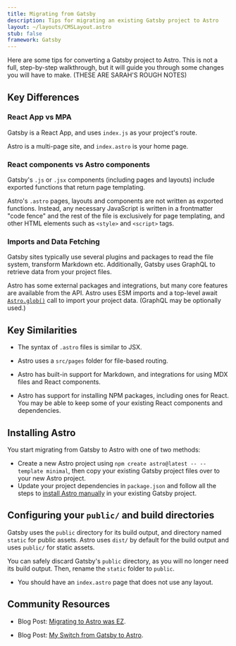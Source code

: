 ```yaml
---
title: Migrating from Gatsby
description: Tips for migrating an existing Gatsby project to Astro
layout: ~/layouts/CMSLayout.astro
stub: false
framework: Gatsby
---
```


Here are some tips for converting a Gatsby project to Astro. This is not a full, step-by-step walkthrough, but it will guide you through some changes you will have to make. (THESE ARE SARAH'S ROUGH NOTES)

## Key Differences

### React App vs MPA 

Gatsby is a React App, and uses `index.js` as your project's route. 

Astro is a multi-page site, and `index.astro` is your home page. 

### React components vs Astro components
Gatsby's `.js` or `.jsx` components (including pages and layouts) include exported functions that return page templating.

Astro's `.astro` pages, layouts and components are not written as exported functions. Instead, any necessary JavaScript is written in a frontmatter "code fence" and the rest of the file is exclusively for page templating, and other HTML elements such as `<style>` and `<script>` tags.

### Imports and Data Fetching

Gatsby sites typically use several plugins and packages to read the file system, transform Markdown etc.  Additionally, Gatsby uses GraphQL to retrieve data from your project files.

Astro has some external packages and integrations, but many core features are available from the API. Astro uses ESM imports and a top-level await [`Astro.glob()`]() call to import your project data. (GraphQL may be optionally used.)

## Key Similarities

- The syntax of `.astro` files is similar to JSX. 

- Astro uses a `src/pages` folder for file-based routing.

- Astro has built-in support for Markdown, and integrations for using MDX files and React components.

- Astro has support for installing NPM packages, including ones for React. You may be able to keep some of your existing React components and dependencies.

## Installing Astro

You start migrating from Gatsby to Astro with one of two methods:
- Create a new Astro project using `npm create astro@latest -- --template minimal`, then copy your existing Gatsby project files over to your new Astro project.
- Update your project dependencies in `package.json` and follow all the steps to [install Astro manually](/en/install/manual/) in your existing Gatsby project.

## Configuring your `public/` and build directories

Gatsby uses the `public` directory for its build output, and directory named `static` for public assets. Astro uses `dist/` by default for the build output and uses `public/` for static assets.

You can safely discard Gatsby's `public` directory, as you will no longer need its build output. Then, rename the `static` folder to `public`.

- You should have an `index.astro` page that does not use any layout.

## Community Resources 

- Blog Post: [Migrating to Astro was EZ](https://joelhooks.com/migrating-to-astro-was-ez).

- Blog Post: [My Switch from Gatsby to Astro](https://www.joshfinnie.com/blog/my-switch-from-gatsby-to-astro/).
